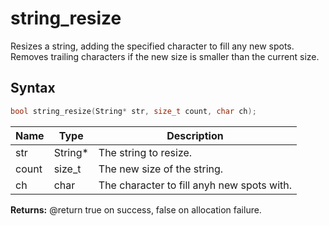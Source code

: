 # string_resize

Resizes a string, adding the specified character to fill any new spots. Removes trailing characters if the new size is smaller than the current size.

## Syntax

```c
bool string_resize(String* str, size_t count, char ch);
```

| Name | Type | Description |
| --- | --- | --- |
| str | String* | The string to resize. |
| count | size_t | The new size of the string. |
| ch | char | The character to fill anyh new spots with. |

**Returns:** @return true on success, false on allocation failure.

